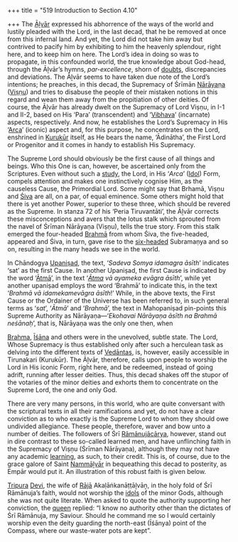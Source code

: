 +++
title = "519 Introduction to Section 4.10"

+++
The [Āḻvār](/definition/aḻvar#vaishnavism "show Āḻvār definitions") expressed his abhorrence of the ways of the world and lustily pleaded with the Lord, in the last decad, that he be removed at once from this infernal land. And yet, the Lord did not take him away but contrived to pacify him by exhibiting to him the heavenly splendour, right here, and to keep him on here. The Lord’s idea in doing so was to propagate, in this confounded world, the true knowledge about God-head, through the Āḻvār’s hymns, *par-excellence*, shorn of [doubts](/definition/doubt#history "show doubts definitions"), discrepancies and deviations. The Āḻvār seems to have taken due note of the Lord’s intentions; he preaches, in this decad, the Supremacy of Śrīmān [Nārāyaṇa](/definition/narayana#vaishnavism "show Nārāyaṇa definitions") ([Viṣṇu](/definition/vishnu#vaishnavism "show Viṣṇu definitions")) and tries to disabuse the people of their mistaken notions in this regard and wean them away from the propitiation of other deities. Of course, the Āḻvār has already dwelt on the Supremacy of Lord Viṣṇu, in I-1 and II-2, based on His ‘Para’ (transcendent) and ‘[Vibhava](/definition/vibhava#vaishnavism "show Vibhava definitions")’ (incarnate) aspects, respectively. And now, he establishes the Lord’s Supremacy in His ‘[Arca](/definition/arca#history "show Arca definitions")’ (iconic) aspect and, for this purpose, he concentrates on the Lord, enshrined in [Kurukūr](/definition/kurukur#vaishnavism "show Kurukūr definitions") itself, as He bears the name, ‘Ādinātha’, the First Lord or Progenitor and it comes in handy to establish His Supremacy.

The Supreme Lord should obviously be the first cause of all things and beings. Who this One is can, however, be ascertained only from the Scriptures. Even without such a [study](/definition/study#history "show study definitions"), the Lord, in His ‘*Arca*’ ([Idol](/definition/idol#history "show Idol definitions")) Form, compels attention and makes one instinctively cognise Him, as the causeless Cause, the Primordial Lord. Some might say that Brhamā, Viṣṇu and [Śiva](/definition/shiva#vaishnavism "show Śiva definitions") are all, on a par, of equal eminence. Some others might hold that there is yet another Power, superior to these three, which should be revered as the Supreme. In stanza 72 of his ‘Peria Tiruvantāti’, the Āḻvār corrects these misconceptions and avers that the lotus stalk which sprouted from the navel of Śrīman Nārāyaṇa (Viṣṇu), tells the true story. From this stalk emerged the four-headed [Brahmā](/definition/brahma#vaishnavism "show Brahmā definitions") from whom Śiva, the five-headed, appeared and Śiva, in turn, gave rise to the [six-headed](/definition/six-headed#history "show six-headed definitions") Subramaṇya and so on, resulting in the many heads we see in the world.

In Chāndogya [Upaniṣad](/definition/upanishad#vaishnavism "show Upaniṣad definitions"), the text, ‘*Sadeva Somya idamagra āsīth*’ indicates ‘sat’ as the first Cause. In another Upaniṣad, the first Cause is indicated by the word ‘[Ātmā](/definition/atman#vaishnavism "show Ātmā definitions")’, in the text ‘*[Ātma](/definition/atman#vaishnavism "show Ātma definitions") vā ayameka evāgra āsīth*’, while yet another upaniṣad employs the word ‘Brahmā’ to indicate this, in the text ‘*Brahmā vā idamekamevāgra āsīth*!’ While, in the above texts, the First Cause or the Ordainer of the Universe has been referred to, in such general terms as ‘*sat*’, ‘*Ātmā*’ and ‘*Brahmā*’, the text in Mahopaniṣad pin-points this Supreme Authority as Nārāyaṇa—‘*Ekohavai Nārāyaṇa āsīth na Brahmā neśānaḥ*’, that is, Nārāyaṇa was the only one then, when

[Brahma](/definition/brahma#vaishnavism "show Brahma definitions"), [Īśāna](/definition/ishana#vaishnavism "show Īśāna definitions") and others were in the unevolved, subtle state. The Lord, Whose Supremacy is thus established only after such a herculean task as delving into the different texts of [Vedāntas](/definition/vedanta#vaishnavism "show Vedāntas definitions"), is, however, easily accessible in Tirunakari (Kurukūr). The Āḻvār, therefore, calls upon people to worship the Lord in His iconic Form, right here, and be redeemed, instead of going adrift, running after lesser deities. Thus, this decad shakes off the stupor of the votaries of the minor deities and exhorts them to concentrate on the Supreme Lord, the one and only God.

There are very many persons, in this world, who are quite conversant with the scriptural texts in all their ramifications and yet, do not have a clear conviction as to who exactly is the Supreme Lord to whom they should owe undivided allegiance. These people, therefore, waver and bow unto a number of deities. The followers of Śrī [Rāmānujācārya](/definition/ramanujacarya#vaishnavism "show Rāmānujācārya definitions"), however, stand out in dire contrast to these so-called learned men, and have unflinching faith in the Supremacy of Viṣṇu (Śrīman Nārāyaṇa), although they may not have any academic [learning](/definition/learning#history "show learning definitions"), as such, to their credit. This is, of course, due to the grace galore of Saint [Nammāḻvār](/definition/nammalvar#vaishnavism "show Nammāḻvār definitions") in bequeathing this decad to posterity, as Empār would put it. An illustration of this robust faith is given below.

[Tripura](/definition/tripura#vaishnavism "show Tripura definitions") [Devi](/definition/devi#vaishnavism "show Devi definitions"), the wife of [Rājā](/definition/raja#history "show Rājā definitions") Akaḷāṅkanāṭṭāḻvāṉ, in the holy fold of Śrī Rāmānuja’s faith, would not worship the [idols](/definition/idol#history "show idols definitions") of the minor Gods, although she was not quite literate. When asked to quote the authority supporting her conviction, the [queen](/definition/queen#history "show queen definitions") replied: “I know no authority other than the dictates of Śrī Rāmānuja, my Saviour. Should he command me so I would certainly worship even the deity guarding the north-east (Īśānya) point of the Compass, where our waste-water pots are kept”.


